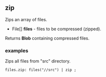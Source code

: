 ## zip

Zips an array of files.

 * File[] __files__ - files to be compressed (zipped).

Returns __Blob__ containing compressed files.

### examples

Zips all files from "src" directory.
```
files.zip: files("//src") | zip ;
```
